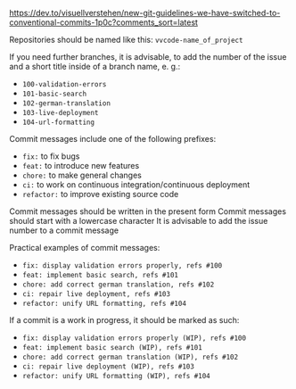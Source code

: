 
https://dev.to/visuellverstehen/new-git-guidelines-we-have-switched-to-conventional-commits-1p0c?comments_sort=latest

Repositories should be named like this: `vvcode-name_of_project`

If you need further branches, it is advisable, to add the number of the issue and a short title inside of a branch name, e. g.:
+ `100-validation-errors`
+ `101-basic-search`
+ `102-german-translation`
+ `103-live-deployment`
+ `104-url-formatting`

Commit messages include one of the following prefixes:
+ `fix:` to fix bugs
+ `feat:` to introduce new features
+ `chore:` to make general changes
+ `ci:` to work on continuous integration/continuous deployment
+ `refactor:` to improve existing source code

Commit messages should be written in the present form
Commit messages should start with a lowercase character
It is advisable to add the issue number to a commit message

Practical examples of commit messages:
+ `fix: display validation errors properly, refs #100`
+ `feat: implement basic search, refs #101`
+ `chore: add correct german translation, refs #102`
+ `ci: repair live deployment, refs #103`
+ `refactor: unify URL formatting, refs #104`

If a commit is a work in progress, it should be marked as such:
+ `fix: display validation errors properly (WIP), refs #100`
+ `feat: implement basic search (WIP), refs #101`
+ `chore: add correct german translation (WIP), refs #102`
+ `ci: repair live deployment (WIP), refs #103`
+ `refactor: unify URL formatting (WIP), refs #104`
